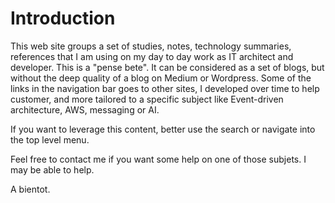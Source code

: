# Introduction

This web site groups a set of studies, notes, technology summaries, references that I am using on my day to day work as IT architect and developer. This is a "pense bete". It can be considered as a set of blogs, but without the deep quality of a blog on Medium or Wordpress. Some of the links in the navigation bar goes to other sites, I developed over time to help customer, and more tailored to a specific subject like Event-driven architecture, AWS, messaging or AI.

If you want to leverage this content, better use the search or navigate into the top level menu.

Feel free to contact me if you want some help on one of those subjets. I may be able to help.

A bientot.

